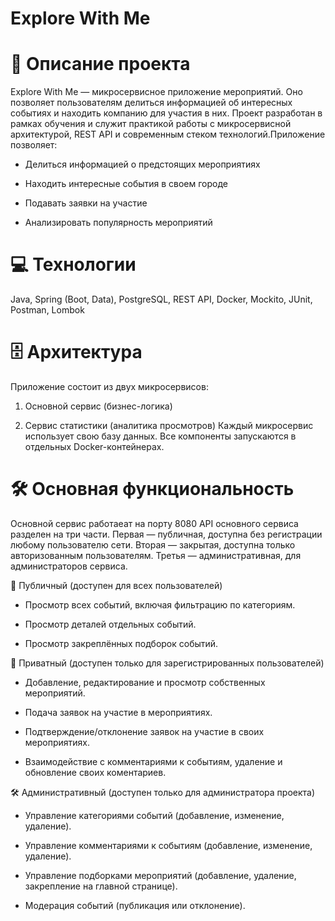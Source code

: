 # Explore With Me

# 📌 Описание проекта

Explore With Me — микросервисное приложение мероприятий. Оно позволяет пользователям делиться информацией об интересных событиях и находить компанию для участия в них. Проект разработан в рамках обучения и служит практикой работы с микросервисной архитектурой, REST API и современным стеком технологий.Приложение позволяет:

   - Делиться информацией о предстоящих мероприятиях

   - Находить интересные события в своем городе

   - Подавать заявки на участие

   - Анализировать популярность мероприятий

# 💻 Технологии
Java, Spring (Boot, Data), PostgreSQL, REST API, Docker, Mockito, JUnit, Postman, Lombok
# 🗄  Архитектура

Приложение состоит из двух микросервисов:

1. Основной сервис (бизнес-логика)

2. Сервис статистики (аналитика просмотров)
Каждый микросервис использует свою базу данных. Все компоненты запускаются в отдельных Docker-контейнерах.

# 🛠 Основная функциональность

Основной сервис работаеат на порту 8080
API основного сервиса разделен на три части. Первая — публичная, доступна без регистрации любому пользователю сети. Вторая — закрытая, доступна только авторизованным пользователям. Третья — административная, для администраторов сервиса.

👤 Публичный (доступен для всех пользователей)

   - Просмотр всех событий, включая фильтрацию по категориям.

   - Просмотр деталей отдельных событий.

   - Просмотр закреплённых подборок событий.


🔐 Приватный (доступен только для зарегистрированных пользователей)

   - Добавление, редактирование и просмотр собственных мероприятий.

   - Подача заявок на участие в мероприятиях.

   - Подтверждение/отклонение заявок на участие в своих мероприятиях.

   - Взаимодействие с комментариями к событиям, удаление и обновление своих коментариев.


🛠️ Административный (доступен только для администратора проекта)

   - Управление категориями событий (добавление, изменение, удаление).

   - Управление комментариями к событиям (добавление, изменение, удаление).

   - Управление подборками мероприятий (добавление, удаление, закрепление на главной странице).

   - Модерация событий (публикация или отклонение).
